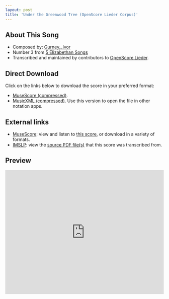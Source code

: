 ```yaml
---
layout: post
title: 'Under the Greenwood Tree (OpenScore Lieder Corpus)'
---
```


## About This Song

- Composed by: [Gurney,_Ivor](https://fourscoreandmore.org/openscore/lieder/Gurney,_Ivor)
- Number 3 from [5 Elizabethan Songs](https://fourscoreandmore.org/openscore/lieder/Gurney,_Ivor/5_Elizabethan_Songs)
- Transcribed and maintained by contributors to [OpenScore Lieder].

[OpenScore Lieder]: https://musescore.com/openscore-lieder-corpus

## Direct Download

Click on the links below to download the score in your preferred format:
- [MuseScore (compressed)](https://github.com/openscore/lieder/blob/main/scores/Gurney,_Ivor/5_Elizabethan_Songs/3_Under_the_Greenwood_Tree/lc6157283.mscz?raw=true).
- [MusicXML (compressed)](https://github.com/openscore/lieder/blob/main/scores/Gurney,_Ivor/5_Elizabethan_Songs/3_Under_the_Greenwood_Tree/lc6157283.mxl?raw=true). Use this version to open the file in other notation apps.

## External links

- [MuseScore]: view and listen to [this score][MuseScore], or download in a variety of formats.
- [IMSLP]: view the [source PDF file(s)][IMSLP] that this score was transcribed from.

[MuseScore]: https://musescore.com/score/6157283
[IMSLP]: https://imslp.org/wiki/Special:ReverseLookup/281985

## Preview

<iframe width="100%" height="394" src="https://musescore.com/openscore-lieder-corpus/scores/6157283/embed" frameborder="0" allowfullscreen allow="autoplay; fullscreen"></iframe>

